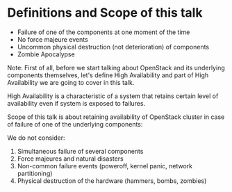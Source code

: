 # Definitions and Scope of this talk

+ Failure of one of the components
  at one moment of the time
+ No force majeure events
+ Uncommon physical destruction (not deterioration) 
  of components
+ Zombie Apocalypse

Note: First of all, before we start talking about OpenStack and its underlying components themselves, let's define High Availability and part of High Availability we are going to cover in this talk.

High Availability is a characteristic of a system that retains certain level of availability even if system is exposed to failures.

Scope of this talk is about retaining availability of OpenStack cluster in case of failure of one of the underlying components:

We do not consider:
1. Simultaneous failure of several components
2. Force majeures and natural disasters
3. Non-common failure events (poweroff, kernel panic, network partitioning)
4. Physical destruction of the hardware (hammers, bombs, zombies)
